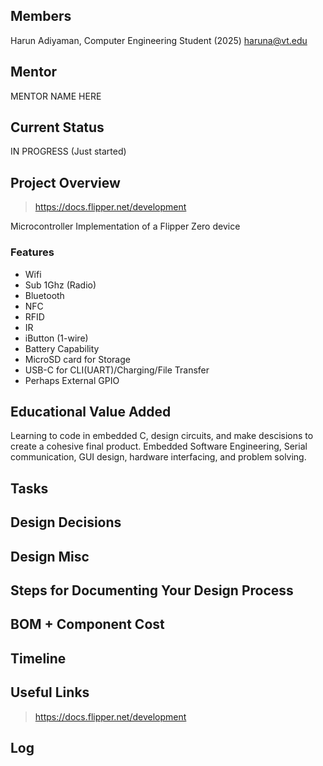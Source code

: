 ## Members

Harun Adiyaman, Computer Engineering Student (2025)
haruna@vt.edu

## Mentor

MENTOR NAME HERE

## Current Status

IN PROGRESS (Just started)

## Project Overview

> https://docs.flipper.net/development

Microcontroller Implementation of a Flipper Zero device

### Features

- Wifi
- Sub 1Ghz (Radio)
- Bluetooth
- NFC
- RFID
- IR
- iButton (1-wire)
- Battery Capability
- MicroSD card for Storage
- USB-C for CLI(UART)/Charging/File Transfer
- Perhaps External GPIO

## Educational Value Added

Learning to code in embedded C, design circuits, and make descisions to create a cohesive final product. Embedded Software Engineering, Serial communication, GUI design, hardware interfacing, and problem solving.

## Tasks

<!-- Your Text Here. You may work with your mentor on this later when they are assigned -->

## Design Decisions

<!-- Your Text Here. You may work with your mentor on this later when they are assigned -->

## Design Misc

<!-- Your Text Here. You may work with your mentor on this later when they are assigned -->

## Steps for Documenting Your Design Process

<!-- Your Text Here. You may work with your mentor on this later when they are assigned -->

## BOM + Component Cost

<!-- Your Text Here. You may work with your mentor on this later when they are assigned -->

## Timeline

<!-- Your Text Here. You may work with your mentor on this later when they are assigned -->

## Useful Links

<!-- Your Text Here. You may work with your mentor on this later when they are assigned -->

> https://docs.flipper.net/development

## Log

<!-- Your Text Here. You may work with your mentor on this later when they are assigned -->
